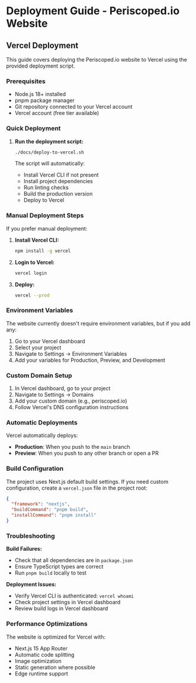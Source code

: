 # Deployment Guide - Periscoped.io Website

## Vercel Deployment

This guide covers deploying the Periscoped.io website to Vercel using the provided deployment script.

### Prerequisites

- Node.js 18+ installed
- pnpm package manager
- Git repository connected to your Vercel account
- Vercel account (free tier available)

### Quick Deployment

1. **Run the deployment script:**
   ```bash
   ./docs/deploy-to-vercel.sh
   ```

   The script will automatically:
   - Install Vercel CLI if not present
   - Install project dependencies
   - Run linting checks
   - Build the production version
   - Deploy to Vercel

### Manual Deployment Steps

If you prefer manual deployment:

1. **Install Vercel CLI:**
   ```bash
   npm install -g vercel
   ```

2. **Login to Vercel:**
   ```bash
   vercel login
   ```

3. **Deploy:**
   ```bash
   vercel --prod
   ```

### Environment Variables

The website currently doesn't require environment variables, but if you add any:

1. Go to your Vercel dashboard
2. Select your project
3. Navigate to Settings → Environment Variables
4. Add your variables for Production, Preview, and Development

### Custom Domain Setup

1. In Vercel dashboard, go to your project
2. Navigate to Settings → Domains
3. Add your custom domain (e.g., periscoped.io)
4. Follow Vercel's DNS configuration instructions

### Automatic Deployments

Vercel automatically deploys:
- **Production**: When you push to the `main` branch
- **Preview**: When you push to any other branch or open a PR

### Build Configuration

The project uses Next.js default build settings. If you need custom configuration, create a `vercel.json` file in the project root:

```json
{
  "framework": "nextjs",
  "buildCommand": "pnpm build",
  "installCommand": "pnpm install"
}
```

### Troubleshooting

**Build Failures:**
- Check that all dependencies are in `package.json`
- Ensure TypeScript types are correct
- Run `pnpm build` locally to test

**Deployment Issues:**
- Verify Vercel CLI is authenticated: `vercel whoami`
- Check project settings in Vercel dashboard
- Review build logs in Vercel dashboard

### Performance Optimizations

The website is optimized for Vercel with:
- Next.js 15 App Router
- Automatic code splitting
- Image optimization
- Static generation where possible
- Edge runtime support 